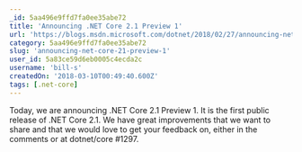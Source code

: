 ```yaml
---
_id: 5aa496e9ffd7fa0ee35abe72
title: 'Announcing .NET Core 2.1 Preview 1'
url: 'https://blogs.msdn.microsoft.com/dotnet/2018/02/27/announcing-net-core-2-1-preview-1/'
category: 5aa496e9ffd7fa0ee35abe72
slug: 'announcing-net-core-21-preview-1'
user_id: 5a83ce59d6eb0005c4ecda2c
username: 'bill-s'
createdOn: '2018-03-10T00:49:40.600Z'
tags: [.net-core]
---
```


Today, we are announcing .NET Core 2.1 Preview 1. It is the first public release of .NET Core 2.1. We have great improvements that we want to share and that we would love to get your feedback on, either in the comments or at dotnet/core #1297.
